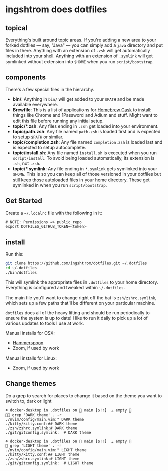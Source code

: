 # ingshtrom does dotfiles

## topical

Everything's built around topic areas. If you're adding a new area to your
forked dotfiles — say, "Java" — you can simply add a `java` directory and put
files in there. Anything with an extension of `.zsh` will get automatically
included into your shell. Anything with an extension of `.symlink` will get
symlinked without extension into `$HOME` when you run `script/bootstrap`.

## components

There's a few special files in the hierarchy.

- **bin/**: Anything in `bin/` will get added to your `$PATH` and be made
  available everywhere.
- **Brewfile**: This is a list of applications for [Homebrew Cask](https://caskroom.github.io) to install: things like Chrome and 1Password and Adium and stuff. Might want to edit this file before running any initial setup.
- **topic/\*.zsh**: Any files ending in `.zsh` get loaded into your
  environment.
- **topic/path.zsh**: Any file named `path.zsh` is loaded first and is
  expected to setup `$PATH` or similar.
- **topic/completion.zsh**: Any file named `completion.zsh` is loaded
  last and is expected to setup autocomplete.
- **topic/install.sh**: Any file named `install.sh` is executed when you run `script/install`. To avoid being loaded automatically, its extension is `.sh`, not `.zsh`.
- **topic/\*.symlink**: Any file ending in `*.symlink` gets symlinked into
  your `$HOME`. This is so you can keep all of those versioned in your dotfiles
  but still keep those autoloaded files in your home directory. These get
  symlinked in when you run `script/bootstrap`.

## Get Started

Create a `~/.localrc` file with the following in it:
```
# NOTE: Permissions => public_repo
export DOTFILES_GITHUB_TOKEN=<token>
```

## install

Run this:

```sh
git clone https://github.com/ingshtrom/dotfiles.git ~/.dotfiles
cd ~/.dotfiles
./bin/dotfiles
```

This will symlink the appropriate files in `.dotfiles` to your home directory.
Everything is configured and tweaked within `~/.dotfiles`.

The main file you'll want to change right off the bat is `zsh/zshrc.symlink`,
which sets up a few paths that'll be different on your particular machine.

`dotfiles` does all of the heavy lifting and should be run periodically to ensure the system is up to date! I like to run it daily to pick up a lot of various updates to tools I use at work.

Manual installs for OSX:
* [Hammerspoon](https://github.com/Hammerspoon/hammerspoon/releases)
* Zoom, if used by work

Manual installs for Linux:
* Zoom, if used by work

## Change themes
Do a grep to search for places to change it based on the theme you want to switch to, dark or light
```
☸ docker-desktop in .dotfiles on  main [$!⇡]  ☁️ empty 🐳
🚀💥 grep 'DARK theme' . -r
./nvim/config/main.vim:" DARK theme
./kitty/kitty.conf:## DARK theme
./zsh/zshrc.symlink:# DARK theme
./git/gitconfig.symlink:  # DARK theme

☸ docker-desktop in .dotfiles on  main [$!⇡]  ☁️ empty 🐳
🚀 grep 'LIGHT theme' . -r
./nvim/config/main.vim:" LIGHT theme
./kitty/kitty.conf:## LIGHT theme
./zsh/zshrc.symlink:# LIGHT theme
./git/gitconfig.symlink:  # LIGHT theme

```

